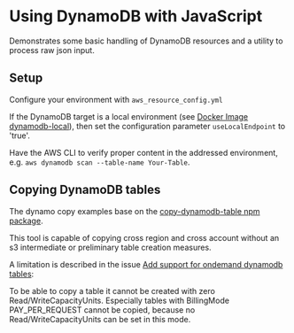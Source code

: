 # Using DynamoDB with JavaScript

Demonstrates some basic handling of DynamoDB resources and a utility to process raw json input.

## Setup

Configure your environment with ```aws_resource_config.yml```

If the DynamoDB target is a local environment (see [Docker Image dynamodb-local](https://hub.docker.com/r/amazon/dynamodb-local)),
then set the configuration parameter ```useLocalEndpoint``` to 'true'.

Have the AWS CLI to verify proper content in the addressed environment, e.g. ```aws dynamodb scan --table-name Your-Table```.

## Copying DynamoDB tables

The dynamo copy examples base on the [copy-dynamodb-table npm package](https://www.npmjs.com/package/copy-dynamodb-table).

This tool is capable of copying cross region and cross account without an s3 intermediate or preliminary table creation measures.

A limitation is described in the issue [Add support for ondemand dynamodb tables](https://github.com/enGMzizo/copy-dynamodb-table/issues/20):

To be able to copy a table it cannot be created with zero Read/WriteCapacityUnits.
Especially tables with BillingMode PAY_PER_REQUEST cannot be copied, because no Read/WriteCapacityUnits can be set in this mode.
